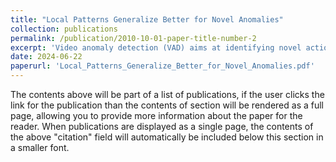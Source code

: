 ```yaml
---
title: "Local Patterns Generalize Better for Novel Anomalies" 
collection: publications
permalink: /publication/2010-10-01-paper-title-number-2
excerpt: 'Video anomaly detection (VAD) aims at identifying novel actions or events which are unseen during training. Existing mainstream VAD techniques focus on the global patterns of events and cannot properly generalize to novel samples. In this paper, we propose a framework to identify the spatial local patterns which generalize to novel samples and model the dynamics of local patterns. In spatial part of the framework, the capability of extracting local patterns is gained from image-text contrastive learning with Image-Text Alignment Module (ITAM). To detect different types of anomalies, a two-branch framework is proposed for representing the local patterns in both actions and appearances. In temporal part of the framework, a State Machine Module (SMM) is proposed to model the dynamics of local patterns by decomposing their temporal variations into motion components. Different dynamics are represented with different weighted sums of a fixed set of motion components. The video sequences with either novel spatial distributions of local patterns or distinctive dynamics of local patterns are deemed as anomalies. Extensive experiments on popular benchmark datasets demonstrate that state-of-the-art performance can be achieved.'
date: 2024-06-22 
paperurl: 'Local_Patterns_Generalize_Better_for_Novel_Anomalies.pdf'
---
```


The contents above will be part of a list of publications, if the user clicks the link for the publication than the contents of section will be rendered as a full page, allowing you to provide more information about the paper for the reader. When publications are displayed as a single page, the contents of the above "citation" field will automatically be included below this section in a smaller font.
